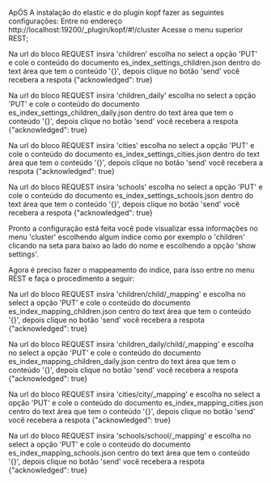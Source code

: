 ApÓS A instalação do elastic e do plugin kopf fazer as seguintes configurações:
Entre no endereço http://localhost:19200/_plugin/kopf/#!/cluster
Acesse o menu superior REST;

Na url do bloco REQUEST insira 'children' escolha no select a opção 'PUT' e cole o conteúdo do documento
es_index_settings_children.json dentro do text área que tem o conteúdo '{}', depois clique no botão 'send' você recebera a respota 
{"acknowledged": true}

Na url do bloco REQUEST insira 'children_daily' escolha no select a opção 'PUT' e cole o conteúdo do documento
es_index_settings_children_daily.json dentro do text área que tem o conteúdo '{}', depois clique no botão 'send' você recebera a respota
{"acknowledged": true}

Na url do bloco REQUEST insira 'cities' escolha no select a opção 'PUT' e cole o conteúdo do documento
es_index_settings_cities.json dentro do text área que tem o conteúdo '{}', depois clique no botão 'send' você recebera a respota 
{"acknowledged": true}

Na url do bloco REQUEST insira 'schools' escolha no select a opção 'PUT' e cole o conteúdo do documento
es_index_settings_schools.json dentro do text área que tem o conteúdo '{}', depois clique no botão 'send' você recebera a respota 
{"acknowledged": true}

Pronto a configuração está feita você pode visualizar essa informações no menu 'cluster' escolhendo algum indice como por exemplo o 'children' clicando
na seta para baixo ao lado do nome e escolhendo a opção 'show settings'.

Agora é preciso fazer o mappeamento do indice, para isso entre no menu REST e faça o procedimento a seguir:

Na url do bloco REQUEST insira 'children/child/_mapping' e escolha no select a opção 'PUT' e cole o conteúdo do documento
es_index_mapping_children.json centro do text área que tem o conteúdo '{}', depois clique no botão 'send' você recebera a respota 
{"acknowledged": true}

Na url do bloco REQUEST insira 'children_daily/child/_mapping' e escolha no select a opção 'PUT' e cole o conteúdo do documento
es_index_mapping_children_daily.json centro do text área que tem o conteúdo '{}', depois clique no botão 'send' você recebera a respota 
{"acknowledged": true}

Na url do bloco REQUEST insira 'cities/city/_mapping' e escolha no select a opção 'PUT' e cole o conteúdo do documento
es_index_mapping_cities.json centro do text área que tem o conteúdo '{}', depois clique no botão 'send' você recebera a respota 
{"acknowledged": true}

Na url do bloco REQUEST insira 'schools/school/_mapping' e escolha no select a opção 'PUT' e cole o conteúdo do documento
es_index_mapping_schools.json centro do text área que tem o conteúdo '{}', depois clique no botão 'send' você recebera a respota 
{"acknowledged": true}

